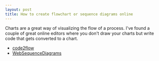 ```yaml
---
layout: post
title: How to create flowchart or sequence diagrams online 
---
```


Charts are a great way of visualizing the flow of a process.
I've found a couple of great online editors where you don't draw your charts but write code that gets converted to a chart.

* [code2flow](http://code2flow.com)
* [WebSequenceDiagrams](https://www.websequencediagrams.com/)
